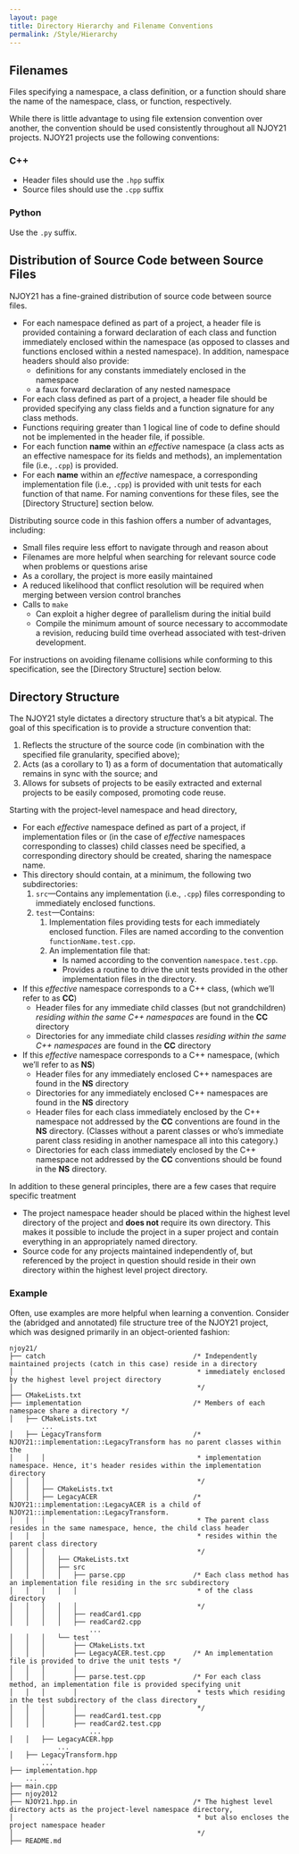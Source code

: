 ```yaml
---
layout: page
title: Directory Hierarchy and Filename Conventions
permalink: /Style/Hierarchy
---
```

## Filenames
Files specifying a namespace, a class definition, or a function should share the name of the namespace, class, or function, respectively.

While there is little advantage to using file extension convention over another, the convention should be used consistently throughout all NJOY21 projects. NJOY21 projects use the following conventions:

### C\+\+

- Header files should use the `.hpp` suffix
- Source files should use the `.cpp` suffix

### Python
Use the `.py` suffix.

## Distribution of Source Code between Source Files
NJOY21 has a fine-grained distribution of source code between source files.

- For each namespace defined as part of a project, a header file is provided containing a forward declaration of each class and function immediately enclosed within the namespace (as opposed to classes and functions enclosed within a nested namespace). In addition, namespace headers should also provide:
	- definitions for any constants immediately enclosed in the namespace
	- a faux forward declaration of any nested namespace
- For each class defined as part of a project, a header file should be provided specifying any class fields and a function signature for any class methods.
- Functions requiring greater than 1 logical line of code to define should not be implemented in the header file, if possible.
- For each function **name** within an *effective* namespace (a class acts as an effective namespace for its fields and methods), an implementation file (i.e., `.cpp`) is provided.
- For each **name** within an *effective* namespace, a corresponding implementation file (i.e., `.cpp`) is provided with unit tests for each function of that name. For naming conventions for these files, see the [Directory Structure] section below.

Distributing source code in this fashion offers a number of advantages, including:
- Small files require less effort to navigate through and reason about
- Filenames are more helpful when searching for relevant source code when problems or questions arise
- As a corollary, the project is more easily maintained
- A reduced likelihood that conflict resolution will be required when merging between version control branches
- Calls to `make`
	- Can exploit a higher degree of parallelism during the initial build 
	- Compile the minimum amount of source necessary to accommodate a revision, reducing build time overhead associated with test-driven development.

For instructions on avoiding filename collisions while conforming to this specification, see the [Directory Structure] section below.

## Directory Structure
The NJOY21 style dictates a directory structure that’s a bit atypical. The goal of this specification is to provide a structure convention that:

1. Reflects the structure of the source code (in combination with the specified file granularity, specified above);
2. Acts (as a corollary to 1) as a form of documentation that automatically remains in sync with the source; and
3. Allows for subsets of projects to be easily extracted and external projects to be easily composed, promoting code reuse.

Starting with the project-level namespace and head directory,

- For each *effective* namespace defined as part of a project, if implementation files or (in the case of *effective* namespaces corresponding to classes) child classes need be specified, a corresponding directory should be created, sharing the namespace name.
- This directory should contain, at a minimum, the following two subdirectories:
	1. `src`—Contains any implementation (i.e., `.cpp`) files corresponding to immediately enclosed functions.
	2. `test`—Contains:
		1. Implementation files providing tests for each immediately enclosed function. Files are named according to the convention `functionName.test.cpp`.
		2. An implementation file that:
			- Is named according to the convention `namespace.test.cpp`.
			- Provides a routine to drive the unit tests provided in the other implementation files in the directory.
-   If this *effective* namespace corresponds to a C\+\+ class, (which we’ll refer to as **CC**)
	- Header files for any immediate child classes (but not grandchildren) *residing within the same C\+\+ namespaces* are found in the **CC** directory
	- Directories for any immediate child classes *residing within the same C\+\+ namespaces* are found in the **CC** directory
- If this *effective* namespace corresponds to a C\+\+ namespace, (which we’ll refer to as **NS**)
	- Header files for any immediately enclosed C\+\+ namespaces are found in the **NS** directory
	- Directories for any immediately enclosed C\+\+ namespaces are found in the **NS** directory
	- Header files for each class immediately enclosed by the C\+\+ namespace not addressed by the **CC** conventions are found in the **NS** directory. (Classes without a parent classes or who’s immediate parent class residing in another namespace all into this category.)
	- Directories for each class immediately enclosed by the C\+\+ namespace not addressed by the **CC** conventions should be found in the **NS** directory.

In addition to these general principles, there are a few cases that require specific treatment

- The project namespace header should be placed within the highest level directory of the project and **does not** require its own directory. This makes it possible to include the project in a super project and contain everything in an appropriately named directory.
- Source code for any projects maintained independently of, but referenced by the project in question should reside in their own directory within the highest level project directory.

### Example
Often, use examples are more helpful when learning a convention. Consider the (abridged and annotated) file structure tree of the NJOY21 project, which was designed primarily in an object-oriented fashion:

```
njoy21/
├── catch                                     /* Independently maintained projects (catch in this case) reside in a directory
│                                              * immediately enclosed by the highest level project directory
│                                              */
├── CMakeLists.txt
├── implementation                            /* Members of each namespace share a directory */
│   ├── CMakeLists.txt
        ...
│   ├── LegacyTransform                       /* NJOY21::implementation::LegacyTransform has no parent classes within the
│   │   │                                      * implementation namespace. Hence, it's header resides within the implementation directory
│   │   │                                      */
│   │   ├── CMakeLists.txt
│   │   ├── LegacyACER                        /* NJOY21::implementation::LegacyACER is a child of NJOY21::implementation::LegacyTransform.
│   │   │                                      * The parent class resides in the same namespace, hence, the child class header 
│   │   │                                      * resides within the parent class directory
│   │   │                                      */
│   │   │   ├── CMakeLists.txt
│   │   │   ├── src
│   │   │   │   ├── parse.cpp                 /* Each class method has an implementation file residing in the src subdirectory
│   │   │   │   │                              * of the class directory
│   │   │   │   │                              */
│   │   │   │   ├── readCard1.cpp
│   │   │   │   ├── readCard2.cpp
                    ...
│   │   │   └── test
│   │   │       ├── CMakeLists.txt
│   │   │       ├── LegacyACER.test.cpp       /* An implementation file is provided to drive the unit tests */
│   │   │       │
│   │   │       ├── parse.test.cpp            /* For each class method, an implementation file is provided specifying unit
│   │   │       │                              * tests which residing in the test subdirectory of the class directory
│   │   │       │                              */
│   │   │       ├── readCard1.test.cpp
│   │   │       ├── readCard2.test.cpp
                    ...
│   │   ├── LegacyACER.hpp
            ...
│   ├── LegacyTransform.hpp
        ...
├── implementation.hpp
    ...
├── main.cpp
├── njoy2012
├── NJOY21.hpp.in                             /* The highest level directory acts as the project-level namespace directory,
│                                              * but also encloses the project namespace header
│                                              */
├── README.md
```
